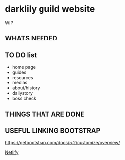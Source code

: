 # darklily guild website

WIP

## WHATS NEEDED

## TO DO list

 - home page
 - guides
 - resources
 - medias
 - about/history
 - dailystory
 - boss check

## THINGS THAT ARE DONE

## USEFUL LINKING BOOTSTRAP
https://getbootstrap.com/docs/5.2/customize/overview/

<link href="https://cdn.jsdelivr.net/npm/bootstrap@5.2.0-beta1/dist/css/bootstrap.min.css" rel="stylesheet" integrity="sha384-0evHe/X+R7YkIZDRvuzKMRqM+OrBnVFBL6DOitfPri4tjfHxaWutUpFmBp4vmVor" crossorigin="anonymous">

<script defer src="https://cdn.jsdelivr.net/npm/bootstrap@5.2.0-beta1/dist/js/bootstrap.bundle.min.js" integrity="sha384-pprn3073KE6tl6bjs2QrFaJGz5/SUsLqktiwsUTF55Jfv3qYSDhgCecCxMW52nD2" crossorigin="anonymous"></script>

[Netlify](https://majestic-croquembouche-5b3199.netlify.app/)
